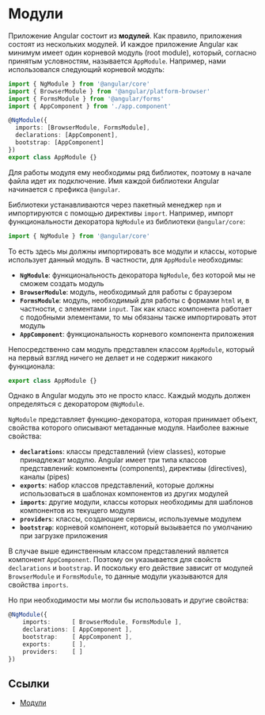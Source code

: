# Модули

Приложение Angular состоит из **модулей**. Как правило, приложения состоят из нескольких модулей. И каждое приложение Angular как минимум имеет один корневой модуль (root module), который, согласно принятым условностям, называется `AppModule`. Например, нами использовался следующий корневой модуль:

```typescript
import { NgModule } from '@angular/core'
import { BrowserModule } from '@angular/platform-browser'
import { FormsModule } from '@angular/forms'
import { AppComponent } from './app.component'

@NgModule({
  imports: [BrowserModule, FormsModule],
  declarations: [AppComponent],
  bootstrap: [AppComponent]
})
export class AppModule {}
```

Для работы модуля ему необходимы ряд библиотек, поэтому в начале файла идет их подключение. Имя каждой библиотеки Angular начинается с префикса `@angular`.

Библиотеки устанавливаются через пакетный менеджер `npm` и импортируются с помощью директивы `import`. Например, импорт функциональности декоратора `NgModule` из библиотеки `@angular/core`:

```typescript
import { NgModule } from '@angular/core'
```

То есть здесь мы должны импортировать все модули и классы, которые использует данный модуль. В частности, для `AppModule` необходимы:

- **`NgModule`**: функциональность декоратора `NgModule`, без которой мы не сможем создать модуль
- **`BrowserModule`**: модуль, необходимый для работы с браузером
- **`FormsModule`**: модуль, необходимый для работы с формами `html` и, в частности, с элементами `input`. Так как класс компонента работает с подобными элементами, то мы обязаны также импортировать этот модуль
- **`AppComponent`**: функциональность корневого компонента приложения

Непосредственно сам модуль представлен классом `AppModule`, который на первый взгляд ничего не делает и не содержит никакого функционала:

```typescript
export class AppModule {}
```

Однако в Angular модуль это не просто класс. Каждый модуль должен определяться с декоратором `@NgModule`.

`NgModule` представляет функцию-декоратора, которая принимает объект, свойства которого описывают метаданные модуля. Наиболее важные свойства:

- **`declarations`**: классы представлений (view classes), которые принадлежат модулю. Angular имеет три типа классов представлений: компоненты (components), директивы (directives), каналы (pipes)
- **`exports`**: набор классов представлений, которые должны использоваться в шаблонах компонентов из других модулей
- **`imports`**: другие модули, классы которых необходимы для шаблонов компонентов из текущего модуля
- **`providers`**: классы, создающие сервисы, используемые модулем
- **`bootstrap`**: корневой компонент, который вызывается по умолчанию при загрузке приложения

В случае выше единственным классом представлений является компонент `AppComponent`. Поэтому он указывается для свойств `declarations` и `bootstrap`. И поскольку его действие зависит от модулей `BrowserModule` и `FormsModule`, то данные модули указываются для свойства `imports`.

Но при необходимости мы могли бы использовать и другие свойства:

```typescript
@NgModule({
    imports:      [ BrowserModule, FormsModule ],
    declarations: [ AppComponent ],
    bootstrap:    [ AppComponent ],
    exports:      [ ],
    providers:    [ ]
})
```

## Ссылки

- [Модули](https://metanit.com/web/angular2/2.2.php)
